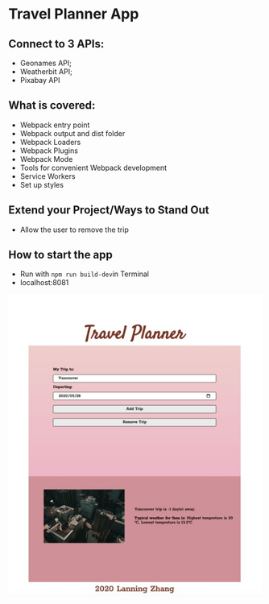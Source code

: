# Travel Planner App

## Connect to 3 APIs:

- Geonames API;
- Weatherbit API;
- Pixabay API


## What is covered:

- Webpack entry point
- Webpack output and dist folder
- Webpack Loaders
- Webpack Plugins
- Webpack Mode
- Tools for convenient Webpack development
- Service Workers
- Set up styles


## Extend your Project/Ways to Stand Out 

- Allow the user to remove the trip

## How to start the app

- Run with `npm run build-dev`in Terminal
- localhost:8081

![](src/client/img/effectpicture.jpeg)


